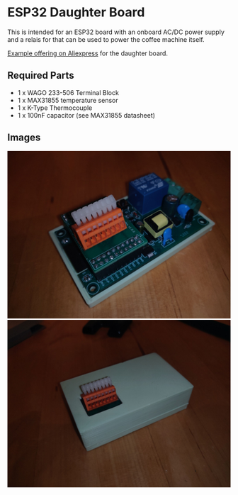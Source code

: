 # ESP32 Daughter Board

This is intended for an ESP32 board with an onboard AC/DC power supply
and a relais for that can be used to power the coffee machine itself.

[Example offering on Aliexpress](https://www.aliexpress.us/item/3256805662668563.html) for the daughter board.

## Required Parts

* 1 x WAGO 233-506 Terminal Block
* 1 x MAX31855 temperature sensor
* 1 x K-Type Thermocouple
* 1 x 100nF capacitor (see MAX31855 datasheet)

## Images

![board without a case](images/withoutcase.jpg)
![board without a case](images/withcase.jpg)
